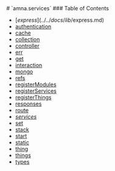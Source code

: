 <span class="title">
# `amna.services`
</span>

<span class="toc">
### Table of Contents

- [$express](../../docs/lib/$express.md)
- [authentication](../../docs/lib/authentication.md)
- [cache](../../docs/lib/cache.md)
- [collection](../../docs/lib/collection.md)
- [controller](../../docs/lib/controller.md)
- [err](../../docs/lib/err.md)
- [get](../../docs/lib/get.md)
- [interaction](../../docs/lib/interaction.md)
- [mongo](../../docs/lib/mongo.md)
- [refs](../../docs/lib/refs.md)
- [registerModules](../../docs/lib/registerModules.md)
- [registerServices](../../docs/lib/registerServices.md)
- [registerThings](../../docs/lib/registerThings.md)
- [responses](../../docs/lib/responses.md)
- [route](../../docs/lib/route.md)
- *[services](../../docs/lib/services.md)*
- [set](../../docs/lib/set.md)
- [stack](../../docs/lib/stack.md)
- [start](../../docs/lib/start.md)
- [static](../../docs/lib/static.md)
- [thing](../../docs/lib/thing.md)
- [things](../../docs/lib/things.md)
- [types](../../docs/lib/types.md)
</span>